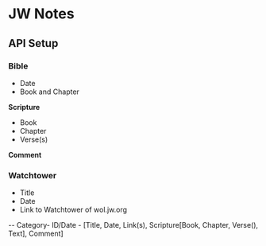 # JW Notes

## API Setup

### Bible

- Date
- Book and Chapter

**Scripture**
- Book
- Chapter
- Verse(s)

**Comment**

### Watchtower

- Title
- Date
- Link to Watchtower of wol.jw.org



-- Category- ID/Date - [Title, Date, Link(s), Scripture[Book, Chapter, Verse(), Text], Comment]
